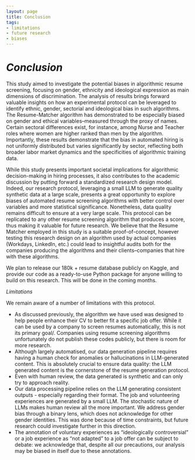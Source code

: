 ```yaml
---
layout: page
title: Conclusion
tags:
- limitations
- future research
- biases
--- 
```


# *Conclusion*
This study aimed to investigate the potential biases in algorithmic resume screening, focusing on gender, ethnicity and ideological expression as main dimensions of discrimination. The analysis of results brings forward valuable insights on how an experimental protocol can be leveraged to identify ethnic, gender, sectorial and ideological bias in such algorithms. The Resume-Matcher algorithm has demonstrated to be especially biased on gender and ethical variables–measured through the proxy of names. Certain sectoral differences exist, for instance, among Nurse and Teacher roles where women are higher ranked than men by the algorithm. Importantly, these results demonstrate that the bias in automated hiring is not uniformly distributed but varies significantly by sector, reflecting both broader labor market dynamics and the specificities of algorithmic training data. 

While this study presents important societal implications for algorithmic decision-making in hiring processes, it also contributes to the academic discussion by putting forward a standardized research design model. Indeed, our research protocol, leveraging a small LLM to generate quality synthetic data at a large scale, presents a great opportunity to explore biases of automated resume screening algorithms with better control over variables and more statistical significance. Nonetheless, data quality remains difficult to ensure at a very large scale. This protocol can be replicated to any other resume screening algorithm that produces a score, thus making it valuable for future research. We believe that the Resume Matcher employed in this study is a suitable proof-of-concept, however testing this research design on an algorithm used by actual companies (Workdays, LinkedIn, etc.) could lead to insightful audits both for the companies producing the algorithms and their clients–companies that hire with these algorithms.

We plan to release our 180k + resume database publicly on Kaggle, and provide our code as a ready-to-use Python package for anyone willing to build on this research. This will be done in the coming months.

*Limitations*

We remain aware of a number of limitations with this protocol.
- As discussed previously, the algorithm we have used was designed to help people enhance their CV to better fit a specific job offer. While it can be used by a company to screen resumes automatically, this is not its primary goal/. Companies using resume screening algorithms unfortunately do not publish these codes publicly, but there is room for more research.
- Although largely automatised, our data generation pipeline requires having a human check for anomalies or hallucinations in LLM-generated content. This is absolutely crucial to ensure data quality: the LLM generated content is the cornerstone of the resume generation protocol.
- Even with human review, the data generated is synthetic and can only try to approach reality.
- Our data processing pipeline relies on the LLM generating consistent outputs - especially regarding their format. The job and volunteering experiences are generated by a small LLM. The stochastic nature of LLMs makes human review all the more important.
 We address gender bias through a binary lens, which does not acknowledge for other gender identities. This was done because of time constraints, but future research could investigate further in this direction.
- The annotation of voluntary experiences as “ideologically controversial” or a job experience as “not adapted” to a job offer can be subject to debate: we acknowledge that, despite all our precautions, our analysis may be biased in itself due to these annotations.
